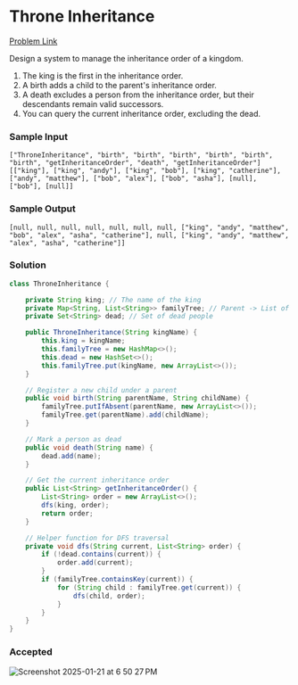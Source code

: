 # Throne Inheritance

[Problem Link](https://leetcode.com/problems/throne-inheritance/description/) 

Design a system to manage the inheritance order of a kingdom.

1. The king is the first in the inheritance order.
2. A birth adds a child to the parent's inheritance order.
3. A death excludes a person from the inheritance order, but their descendants remain valid successors.
4. You can query the current inheritance order, excluding the dead.

### Sample Input 
```
["ThroneInheritance", "birth", "birth", "birth", "birth", "birth", "birth", "getInheritanceOrder", "death", "getInheritanceOrder"]
[["king"], ["king", "andy"], ["king", "bob"], ["king", "catherine"], ["andy", "matthew"], ["bob", "alex"], ["bob", "asha"], [null], ["bob"], [null]]
```
### Sample Output 
```
[null, null, null, null, null, null, null, ["king", "andy", "matthew", "bob", "alex", "asha", "catherine"], null, ["king", "andy", "matthew", "alex", "asha", "catherine"]]
```

### Solution
```java
class ThroneInheritance {

    private String king; // The name of the king
    private Map<String, List<String>> familyTree; // Parent -> List of children
    private Set<String> dead; // Set of dead people

    public ThroneInheritance(String kingName) {
        this.king = kingName;
        this.familyTree = new HashMap<>();
        this.dead = new HashSet<>();
        this.familyTree.put(kingName, new ArrayList<>());
    }

    // Register a new child under a parent
    public void birth(String parentName, String childName) {
        familyTree.putIfAbsent(parentName, new ArrayList<>());
        familyTree.get(parentName).add(childName);
    }

    // Mark a person as dead
    public void death(String name) {
        dead.add(name);
    }

    // Get the current inheritance order
    public List<String> getInheritanceOrder() {
        List<String> order = new ArrayList<>();
        dfs(king, order);
        return order;
    }

    // Helper function for DFS traversal
    private void dfs(String current, List<String> order) {
        if (!dead.contains(current)) {
            order.add(current);
        }
        if (familyTree.containsKey(current)) {
            for (String child : familyTree.get(current)) {
                dfs(child, order);
            }
        }
    }
}
```

### Accepted
![Screenshot 2025-01-21 at 6 50 27 PM](https://github.com/user-attachments/assets/9a71bdd5-b28a-479d-9ff3-3e1db6148a7c)
